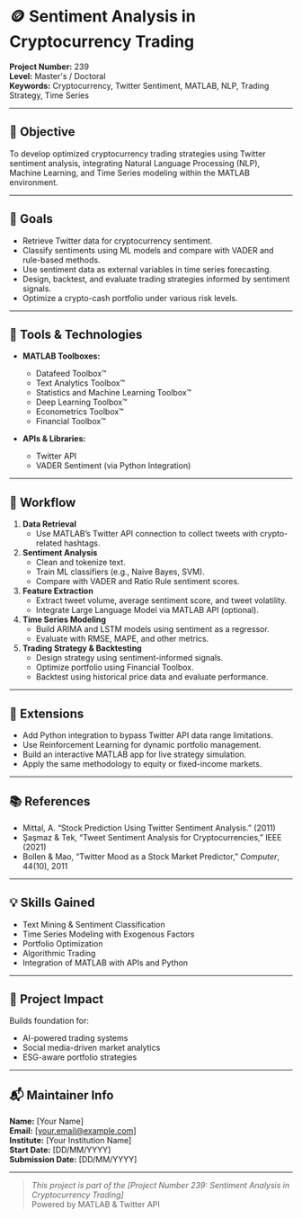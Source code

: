 # 🪙 Sentiment Analysis in Cryptocurrency Trading

**Project Number:** 239  
**Level:** Master's / Doctoral  
**Keywords:** Cryptocurrency, Twitter Sentiment, MATLAB, NLP, Trading Strategy, Time Series

---

## 📌 Objective

To develop optimized cryptocurrency trading strategies using Twitter sentiment analysis, integrating Natural Language Processing (NLP), Machine Learning, and Time Series modeling within the MATLAB environment.

---

## 🚀 Goals

- Retrieve Twitter data for cryptocurrency sentiment.
- Classify sentiments using ML models and compare with VADER and rule-based methods.
- Use sentiment data as external variables in time series forecasting.
- Design, backtest, and evaluate trading strategies informed by sentiment signals.
- Optimize a crypto-cash portfolio under various risk levels.

---

## 🔧 Tools & Technologies

- **MATLAB Toolboxes:**
  - Datafeed Toolbox™
  - Text Analytics Toolbox™
  - Statistics and Machine Learning Toolbox™
  - Deep Learning Toolbox™
  - Econometrics Toolbox™
  - Financial Toolbox™

- **APIs & Libraries:**
  - Twitter API
  - VADER Sentiment (via Python Integration)

---

## 🧠 Workflow

1. **Data Retrieval**
   - Use MATLAB’s Twitter API connection to collect tweets with crypto-related hashtags.
2. **Sentiment Analysis**
   - Clean and tokenize text.
   - Train ML classifiers (e.g., Naive Bayes, SVM).
   - Compare with VADER and Ratio Rule sentiment scores.
3. **Feature Extraction**
   - Extract tweet volume, average sentiment score, and tweet volatility.
   - Integrate Large Language Model via MATLAB API (optional).
4. **Time Series Modeling**
   - Build ARIMA and LSTM models using sentiment as a regressor.
   - Evaluate with RMSE, MAPE, and other metrics.
5. **Trading Strategy & Backtesting**
   - Design strategy using sentiment-informed signals.
   - Optimize portfolio using Financial Toolbox.
   - Backtest using historical price data and evaluate performance.

---

## 🔁 Extensions

- Add Python integration to bypass Twitter API data range limitations.
- Use Reinforcement Learning for dynamic portfolio management.
- Build an interactive MATLAB app for live strategy simulation.
- Apply the same methodology to equity or fixed-income markets.

---

## 📚 References

- Mittal, A. “Stock Prediction Using Twitter Sentiment Analysis.” (2011)  
- Şaşmaz & Tek, “Tweet Sentiment Analysis for Cryptocurrencies,” IEEE (2021)  
- Bollen & Mao, “Twitter Mood as a Stock Market Predictor,” *Computer*, 44(10), 2011  

---

## 💡 Skills Gained

- Text Mining & Sentiment Classification
- Time Series Modeling with Exogenous Factors
- Portfolio Optimization
- Algorithmic Trading
- Integration of MATLAB with APIs and Python

---

## 🧾 Project Impact

Builds foundation for:
- AI-powered trading systems
- Social media-driven market analytics
- ESG-aware portfolio strategies

---

## 📬 Maintainer Info

**Name:** [Your Name]  
**Email:** [your.email@example.com]  
**Institute:** [Your Institution Name]  
**Start Date:** [DD/MM/YYYY]  
**Submission Date:** [DD/MM/YYYY]

---

> *This project is part of the [Project Number 239: Sentiment Analysis in Cryptocurrency Trading]*  
> Powered by MATLAB & Twitter API  
